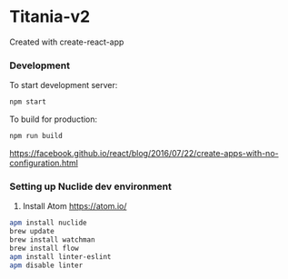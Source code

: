 # Titania-v2

Created with create-react-app

### Development
To start development server:

```sh
npm start
```

To build for production:

```sh
npm run build
```

https://facebook.github.io/react/blog/2016/07/22/create-apps-with-no-configuration.html

### Setting up Nuclide dev environment
1. Install Atom https://atom.io/

```sh
apm install nuclide
brew update
brew install watchman
brew install flow
apm install linter-eslint
apm disable linter
```
